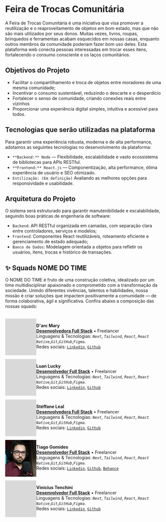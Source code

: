 # Feira de Trocas Comunitária

A Feira de Trocas Comunitária é uma iniciativa que visa promover a reutilização e o reaproveitamento de objetos em bom estado, mas que não são mais utilizados por seus donos. Muitas vezes, livros, roupas, brinquedos e ferramentas acabam esquecidos em nossas casas, enquanto outros membros da comunidade poderiam fazer bom uso deles. Esta plataforma web conecta pessoas interessadas em trocar esses itens, fortalecendo o consumo consciente e os laços comunitários.

## Objetivos do Projeto

- Facilitar o compartilhamento e troca de objetos entre moradores de uma mesma comunidade;
- Incentivar o consumo sustentável, reduzindo o descarte e o desperdício
- Fortalecer o senso de comunidade, criando conexões reais entre vizinhos
- Proporcionar uma experiência digital simples, intuitiva e acessível para todos.

## Tecnologias que serão utilizadas na plataforma

Para garantir uma experiência robusta, moderna e de alta performance, adotamos as seguintes tecnologias no desenvolvimento da plataforma:

- `**Backend:** Node` — Flexibilidade, escalabilidade e vasto ecossistema de bibliotecas para APIs RESTful.
- `**Frontend:** React.js` — Componentização, alta performance, ótima experiência de usuário e SEO otimizado.
- `Estilização: (Em definição)` Avaliando as melhores opções para responsividade e usabilidade.

## Arquitetura do Projeto

O sistema será estruturado para garantir manutenibilidade e escalabilidade, seguindo boas práticas de engenharia de software:

- `Backend`: API RESTful organizada em camadas, com separação clara entre controladores, serviços e modelos;
- `Frontend`: Componentes React reutilizáveis, roteamento eficiente e gerenciamento de estado adequado;
- `Banco de Dados`: Modelagem orientada a objetos para refletir os usuários, itens, trocas e histórico de transações.

## ✨ Squads NOME DO TIME

O NOME DO TIME é fruto de uma construção coletiva, idealizado por um time multidisciplinar apaixonado e comprometido com a transformação da sociedade.
Unindo diferentes vivências, talentos e habilidades, nossa missão é criar soluções que impactem positivamente a comunidade — de forma colaborativa, ágil e significativa.
Confira abaixo a composição das nossas squads:

<br/>
<img align="left" height="118px" width="100px" alt="Metis" src="../assets/peoples.png"/>

**D'arc Mary** \
[**Desenvolvedora Full Stack**]() • Freelancer \
Linguagens & Tecnologias: _`Next`_, _`Tailwind`_, _`React`_, _`React Native`_,_`Git`_,_`GitHub`_,_`Figma`_.\
Redes sociais: [`Linkedin`](), [`Github`]()
<br/>

<br/>
<img align="left" height="118px" width="100px" alt="Metis" src="../assets/peoples.png"/>

**Luan Lucky** \
[**Desenvolvedor Full Stack**]() • Freelancer \
Linguagens & Tecnologias: _`Next`_, _`Tailwind`_, _`React`_, _`React Native`_,_`Git`_,_`GitHub`_,_`Figma`_.\
Redes sociais: [`Linkedin`](), [`Github`]()
<br/>

<br/>
<img align="left" height="118px" width="100px" alt="Metis" src="../assets/peoples.png"/>

**Stéffane Leal** \
[**Desenvolvedora Full Stack**]() • Freelancer \
Linguagens & Tecnologias: _`Next`_, _`Tailwind`_, _`React`_, _`React Native`_,_`Git`_,_`GitHub`_,_`Figma`_.\
Redes sociais: [`Linkedin`](), [`Github`]()
<br/>

<br/>
<img align="left" height="118px" width="100px" alt="Metis" src="../assets/Gomides.jpg"/>

**Tiago Gomides** \
[**Desenvolvedor Full Stack**](https://tiagogomides.com.br/) • Freelancer \
Linguagens & Tecnologias: _`Next`_, _`Tailwind`_, _`React`_, _`React Native`_,_`Git`_,_`GitHub`_,_`Figma`_.\
Redes sociais: [`Linkedin`](https://www.linkedin.com/in/gomides-tiago/), [`Github`](https://github.com/TiagoGomides), [`Behance`](https://www.behance.net/tiagogomides1)
<br/>


<br/>
<img align="left" height="118px" width="100px" alt="Metis" src="../assets/peoples.png"/>

**Vinicius Tenchini** \
[**Desenvolvedor Full Stack**]() • Freelancer \
Linguagens & Tecnologias: _`Next`_, _`Tailwind`_, _`React`_, _`React Native`_,_`Git`_,_`GitHub`_,_`Figma`_.\
Redes sociais: [`Linkedin`](), [`Github`]()
<br/>
